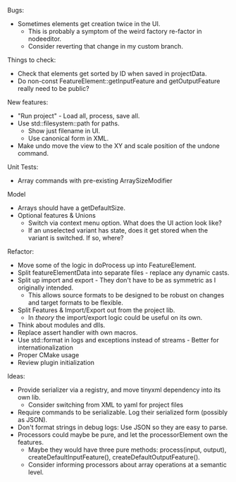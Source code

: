 Bugs:
* Sometimes elements get creation twice in the UI.
  - This is probably a symptom of the weird factory re-factor in nodeeditor.
  - Consider reverting that change in my custom branch.

Things to check:
* Check that elements get sorted by ID when saved in projectData.
* Do non-const FeatureElement::getInputFeature and getOutputFeature really need to be public?

New features:
* "Run project" - Load all, process, save all.
* Use std::filesystem::path for paths.
  - Show just filename in UI.
  - Use canonical form in XML.
* Make undo move the view to the XY and scale position of the undone command.

Unit Tests:
* Array commands with pre-existing ArraySizeModifier

Model
* Arrays should have a getDefaultSize.
* Optional features & Unions
  - Switch via context menu option. What does the UI action look like?
  - If an unselected variant has state, does it get stored when the variant is switched. If so, where?

Refactor: 
* Move some of the logic in doProcess up into FeatureElement.
* Split featureElementData into separate files - replace any dynamic casts.
* Split up import and export - They don't have to be as symmetric as I originally intended.
  - This allows source formats to be designed to be robust on changes and target formats to be flexible.
* Split Features & Import/Export out from the project lib. 
  - In _theory_ the import/export logic could be useful on its own.
* Think about modules and dlls.
* Replace assert handler with own macros.
* Use std::format in logs and exceptions instead of streams - Better for internationalization
* Proper CMake usage
* Review plugin initialization

Ideas:
* Provide serializer via a registry, and move tinyxml dependency into its own lib.
  - Consider switching from XML to yaml for project files
* Require commands to be serializable. Log their serialized form (possibly as JSON).
* Don't format strings in debug logs: Use JSON so they are easy to parse.
* Processors could maybe be pure, and let the processorElement own the features.
  - Maybe they would have three pure methods: process(input, output), createDefaultInputFeature(), createDefaultOutputFeature().
  - Consider informing processors about array operations at a semantic level.
